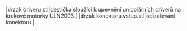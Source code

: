 |drzak driveru.stl|destička sloužící k upevnění unipolárních driverů na krokové motorky ULN2003.|
|drzak konektoru vstup.stl|odizolování konektoru.|
